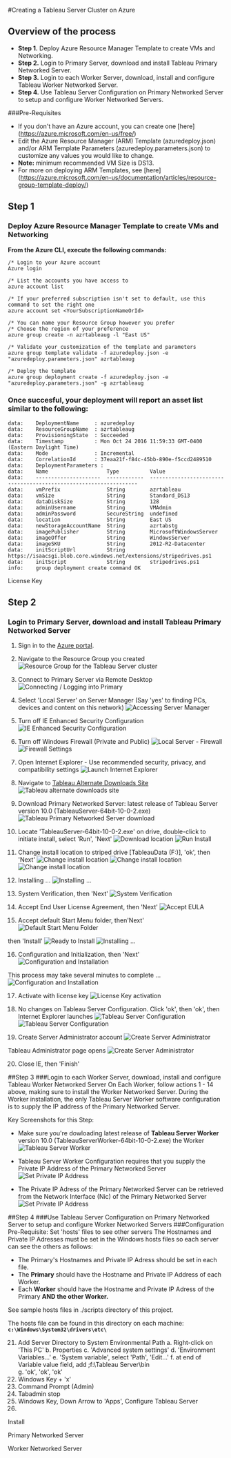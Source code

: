 #Creating a Tableau Server Cluster on Azure

## Overview of the process
- **Step 1.** Deploy Azure Resource Manager Template to create VMs and Networking.
- **Step 2.** Login to Primary Server, download and install Tableau Primary Networked Server.
- **Step 3.** Login to each Worker Server, download, install and configure Tableau Worker Networked Server.
- **Step 4.** Use Tableau Server Configuration on Primary Networked Server to setup and configure Worker Networked Servers.

###Pre-Requisites
- If you don't have an Azure account, you can create one [here] (https://azure.microsoft.com/en-us/free/)
- Edit the Azure Resource Manager (ARM) Template (azuredeploy.json) and/or ARM Template Parameters (azuredeploy.parameters.json) to customize any values you would like to change.  
- **Note:** minimum recommended VM Size is DS13.
- For more on deploying ARM Templates, see [here] (https://azure.microsoft.com/en-us/documentation/articles/resource-group-template-deploy/)

## Step 1
### Deploy Azure Resource Manager Template to create VMs and Networking
**From the Azure CLI, execute the following commands:**

    /* Login to your Azure account
    Azure login

    /* List the accounts you have access to
    azure account list

    /* If your preferred subscription isn't set to default, use this command to set the right one
    azure account set <YourSubscriptionNameOrId>

    /* You can name your Resource Group however you prefer
    /* Choose the region of your preference
    azure group create -n azrtableaug -l "East US"

    /* Validate your customization of the template and parameters
    azure group template validate -f azuredeploy.json -e "azuredeploy.parameters.json" azrtableaug

    /* Deploy the template
    azure group deployment create -f azuredeploy.json -e "azuredeploy.parameters.json" -g azrtableaug


###  Once succesful,  your deployment will report an asset list similar to the following:   
    data:    DeploymentName     : azuredeploy
    data:    ResourceGroupName  : azrtableaug
    data:    ProvisioningState  : Succeeded
    data:    Timestamp          : Mon Oct 24 2016 11:59:33 GMT-0400 (Eastern Daylight Time)
    data:    Mode               : Incremental
    data:    CorrelationId      : 37eaa21f-f84c-45bb-890e-f5ccd2489510
    data:    DeploymentParameters :
    data:    Name                   Type          Value
    data:    ---------------------  ------------  ------------------------------------------------------------------
    data:    vmPrefix               String        azrtableau
    data:    vmSize                 String        Standard_DS13
    data:    dataDiskSize           String        128
    data:    adminUsername          String        VMAdmin
    data:    adminPassword          SecureString  undefined
    data:    location               String        East US
    data:    newStorageAccountName  String        azrtabstg
    data:    imagePublisher         String        MicrosoftWindowsServer
    data:    imageOffer             String        WindowsServer
    data:    imageSKU               String        2012-R2-Datacenter
    data:    initScriptUrl          String        https://isaacsgi.blob.core.windows.net/extensions/stripedrives.ps1
    data:    initScript             String        stripedrives.ps1
    info:    group deployment create command OK


License Key

## Step 2
### Login to Primary Server, download and install Tableau Primary Networked Server

1. Sign in to the [Azure  portal](https://portal.azure.com).
2. Navigate to the Resource Group you created
 ![Resource Group for the Tableau Server cluster](./images/picture1.png "Resource Group for the Tableau Server cluster")

3.  Connect to Primary Server via Remote Desktop
 ![Connecting / Logging into Primary](./images/picture2.png "Connecting / Logging into Primary")

4.  Select 'Local Server' on Server Manager
    (Say 'yes' to finding PCs, devices and content on this network)
 ![Accessing Server Manager](./images/picture3.png "Accessing Server Manager")

5.  Turn off IE Enhanced Security Configuration
 ![IE Enhanced Security Configuration](./images/picture4.png "IE Enhanced Security Configuration")

6.  Turn off Windows Firewall (Private and Public)
![Local Server - Firewall](./images/picture27.png "Local Server - Firewall")
![Firewall Settings](./images/picture28.png "Firewall Settings")

7.  Open Internet Explorer - Use recommended security, privacy, and compatibility settings
![Launch Internet Explorer](./images/picture5.png "Launch Internet Explorer")

8.  Navigate to [Tableau Alternate Downloads Site](http://www.tableau.com/support/esdalt)
![Tableau alternate downloads site](./images/picture7.png "Tableau alternate downloads site")

9.  Download Primary Networked Server: latest release of Tableau Server version 10.0 (TableauServer-64bit-10-0-2.exe)
![Tableau Primary Networked Server download](./images/picture8.png "Tableau Primary Networked Server download")

10.  Locate 'TableauServer-64bit-10-0-2.exe' on drive, double-click to initiate install, select 'Run', 'Next'
![Download location](./images/picture9.png "Download location")
![Run Install](./images/picture10.png "Run Install")

11.  Change install location to striped drive [TableauData (F:)], 'ok', then 'Next'
![Change install location](./images/picture11.png "Change install location")
![Change install location](./images/picture12.png "Change install location")
![Change install location](./images/picture13.png "Change install location")

12. Installing ...
![Installing ...](./images/picture14.png "Installing ...")

13. System Verification, then 'Next'
![System Verification](./images/picture15.png "System Verification")

14. Accept End User License Agreement, then 'Next'
![Accept EULA](./images/picture16.png "Accept EULA")

15. Accept default Start Menu folder, then'Next'
![Default Start Menu Folder](./images/picture17.png "Default Start Menu Folder")
 
 then 'Install'
![Ready to Install](./images/picture18.png "Ready to Install")
![Installing ...](./images/picture19.png "Installing ...")

16. Configuration and Initialization, then 'Next'
![Configuration and Installation](./images/picture20.png "Configuration and Installation")

 This process may take several minutes to complete ...
![Configuration and Installation](./images/picture21.png "Configuration and Installation")

17. Activate with license key
![License Key activation](./images/picture22.png "License Key activation")

18. No changes on Tableau Server Configuration.  Click 'ok', then 'ok', then Internet Explorer launches
![Tableau Server Configuration](./images/picture30.png "Tableau Server Configuration")
![Tableau Server Configuration](./images/picture30-1.png "Tableau Server Configuration")

19. Create Server Administrator account
![Create Server Administrator](./images/picture31.png "Create Server Administrator")

 Tableau Administrator page opens
![Create Server Administrator](./images/picture32.png "Create Server Administrator")

20. Close IE, then 'Finish'

##Step 3
###Login to each Worker Server, download, install and configure Tableau Worker Networked Server
On Each Worker, follow actions 1 - 14 above, making sure to install the Worker Networked Server.  During the Worker installation, the only Tableau Server Worker software configuration is to supply the IP address of the Primary Networked Server.

Key Screenshots for this Step:

* Make sure you're dowloading latest release of **Tableau Server Worker** version 10.0 (TableauServerWorker-64bit-10-0-2.exe) the Worker
![Tableau Server Worker](./images/picture24.png "Tableau Server Worker")

* Tableau Server Worker Configuration requires that you supply the Private IP Address of the Primary Networked Server
![Set Private IP Address](./images/picture25.png "Set Private IP Address")

* The Private IP Adress of the Primary Networked Server can be retrieved from the Network Interface (Nic) of the Primary Networked Server
![Set Private IP Address](./images/picture26.png "Set Private IP Address")


##Step 4
###Use Tableau Server Configuration on Primary Networked Server to setup and configure Worker Networked Servers
###Configuration Pre-Requisite: Set 'hosts' files to see other servers
The Hostnames and Private IP Adresses must be set in the Windows hosts files so each server can see the others as follows:
* The Primary's Hostnames and Private IP Adress should be set in each file.
* The **Primary** should have the Hostname and Private IP Address of each Worker.
* Each **Worker** should have the Hostname and Private IP Adress of the Primary **AND the other Worker.**

See sample hosts files in ./scripts directory of this project.

The hosts file can be found in this directory on each machine:   **`c:\Windows\System32\drivers\etc\`**



21. Add Server Directory to System Environmental Path
    a.  Right-click on 'This PC'
    b.  Properties
    c.  'Advanced system settings'
    d.  'Environment Variables...'
    e.  'System variable', select 'Path', 'Edit...'
    f.  at end of Variable value field, add ;f:\Tableau Server\bin    
    g.  'ok', 'ok', 'ok'
19. Windows Key + 'x'
20. Command Prompt (Admin)
21. Tabadmin stop
22. Windows Key, Down Arrow to 'Apps', Configure Tableau Server
23.  






Install

Primary Networked Server

Worker Networked Server